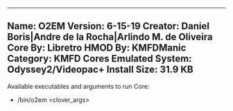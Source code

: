 -----------------------
Name: O2EM
Version: 6-15-19
Creator: Daniel Boris|Andre de la Rocha|Arlindo M. de Oliveira
Core By: Libretro
HMOD By: KMFDManic
Category: KMFD Cores
Emulated System: Odyssey2/Videopac+
Install Size: 31.9 KB
-----------------------
Available executables and arguments to run Core:
- /bin/o2em <rom> <clover_args>
